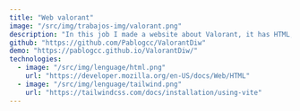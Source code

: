 ```yaml
---
title: "Web valorant"
image: "/src/img/trabajos-img/valorant.png"
description: "In this job I made a website about Valorant, it has HTML, Tailwind and JavaScript, where in JavaScript I used a Valorant API where it gave me all the information about the agents, weapons and competitive ranks, creating new pages for each section, the objective of this practice was to know how to use Tailwind."
github: "https://github.com/Pablogcc/ValorantDiw"
demo: "https://pablogcc.github.io/ValorantDiw/"
technologies:
  - image: "/src/img/lenguage/html.png"
    url: "https://developer.mozilla.org/en-US/docs/Web/HTML"
  - image: "/src/img/lenguage/tailwind.png"
    url: "https://tailwindcss.com/docs/installation/using-vite"
---
```

